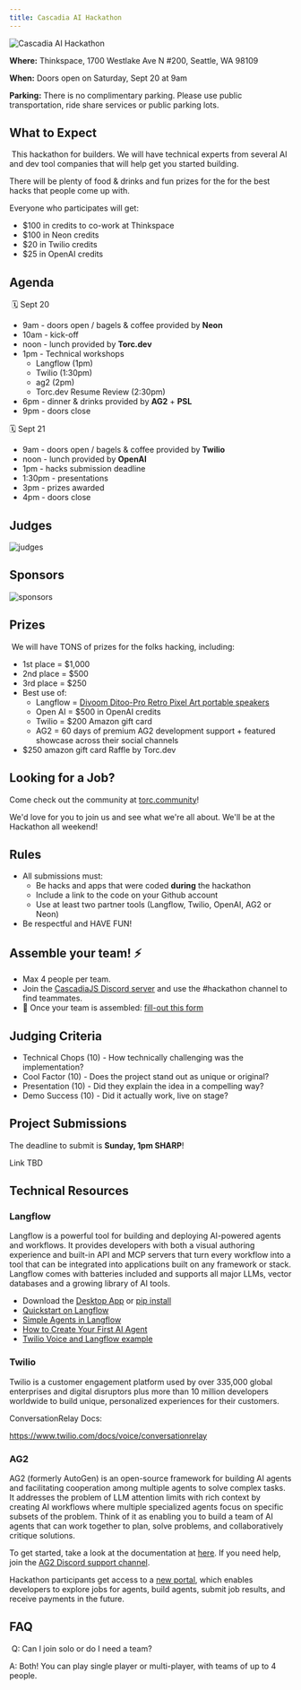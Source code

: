 ```yaml
---
title: Cascadia AI Hackathon
---
```

![Cascadia AI Hackathon](https://images.lumacdn.com/cdn-cgi/image/format=auto,fit=cover,dpr=2,background=white,quality=75,width=400,height=400/event-covers/wn/aea5976a-0170-4e10-bd50-7276725cc8e8.png)

**Where:** Thinkspace, 1700 Westlake Ave N #200, Seattle, WA 98109

**When:** Doors open on Saturday, Sept 20 at 9am

**Parking:** There is no complimentary parking. Please use public transportation, ride share services or public parking lots. 

## ​​What to Expect
​
​This hackathon for builders. We will have technical experts from several AI and dev tool companies that will help get you started building.

​​There will be plenty of food & drinks and fun prizes for the for the best hacks that people come up with.

​Everyone who participates will get:

* ​$100 in credits to co-work at Thinkspace
* $100 in Neon credits
* $20 in Twilio credits
* ​$25 in OpenAI credits

## ​​Agenda
​​
🗓️ Sept 20

* ​​9am - doors open / bagels & coffee provided by **Neon**
* 10am - kick-off
* ​noon - lunch provided by **Torc.dev**
* 1pm - Technical workshops
    * Langflow (1pm)
    * Twilio (1:30pm)
    * ag2 (2pm)
    * Torc.dev Resume Review (2:30pm)
* 6pm - dinner & drinks provided by **AG2** + **PSL**
* 9pm - doors close

​🗓️ Sept 21

* ​9am - doors open / bagels & coffee provided by **Twilio**
* noon - lunch provided by **OpenAI**
* ​1pm - hacks submission deadline
* 1:30pm - presentations
* 3pm - prizes awarded
* 4pm - doors close

## Judges

![judges](https://images.lumacdn.com/editor-images/ku/9cafdb66-e492-4c00-8a9a-2a295ecc2d85.png)

## Sponsors

![sponsors](https://images.lumacdn.com/editor-images/xh/5da6f0e2-7b9b-495b-afdb-9ac02483b0fe.png)

## ​​Prizes
​
We will have TONS of prizes for the folks hacking, including:

* ​1st place = $1,000
* 2nd place = $500
* 3rd place = $250
* Best use of:
    * Langflow = [Divoom Ditoo-Pro Retro Pixel Art portable speakers](https://divoom.com/products/divoom-pro?variant=32038376374390)
    * Open AI = $500 in OpenAI credits
    * Twilio = $200 Amazon gift card
    * AG2 = 60 days of premium AG2 development support + featured showcase across their social channels
* $250 amazon gift card Raffle by Torc.dev

## Looking for a Job?

Come check out the community at [torc.community](https://torc.community)!

We'd love for you to join us and see what we're all about. We'll be at the Hackathon all weekend!

## Rules

* All submissions must:
    * Be hacks and apps that were coded **during** the hackathon
    * Include a link to the code on your Github account
    * Use at least two partner tools (Langflow, Twilio, OpenAI, AG2 or Neon)
* Be respectful and HAVE FUN!

## Assemble your team! ⚡

- Max 4 people per team.
- Join the [CascadiaJS Discord server](https://discord.gg/kkYR86GM29) and use the #hackathon channel to find teammates.
- 🚨 Once your team is assembled: [fill-out this form](https://forms.gle/mL5xrsNqULUuDzuDA)​

## Judging Criteria

* Technical Chops (10) - How technically challenging was the implementation? 
* Cool Factor (10) - Does the project stand out as unique or original?  
* Presentation (10) - Did they explain the idea in a compelling way?
* Demo Success (10) - Did it actually work, live on stage?

## Project Submissions

The deadline to submit is **Sunday, 1pm SHARP**!

Link TBD

## Technical Resources

### Langflow

Langflow is a powerful tool for building and deploying AI-powered agents and workflows. It provides developers with both a visual authoring experience and built-in API and MCP servers that turn every workflow into a tool that can be integrated into applications built on any framework or stack. Langflow comes with batteries included and supports all major LLMs, vector databases and a growing library of AI tools.

- Download the [Desktop App](https://www.langflow.org/desktop) or [pip install](https://docs.langflow.org/get-started-installation)
- [Quickstart on Langflow](https://docs.langflow.org/get-started-quickstart)
- [Simple Agents in Langflow](https://docs.langflow.org/starter-projects-simple-agent)
- [How to Create Your First AI Agent](https://www.datastax.com/blog/create-your-first-ai-agent)
- [Twilio Voice and Langflow example](https://github.com/langflow-ai/langflow-twilio-voice)

### Twilio

Twilio is a customer engagement platform used by over 335,000 global enterprises and digital disruptors plus more than 10 million developers worldwide to build unique, personalized experiences for their customers.

ConversationRelay Docs:

https://www.twilio.com/docs/voice/conversationrelay 

### AG2

AG2 (formerly AutoGen) is an open-source framework for building AI
agents and facilitating cooperation among multiple agents to solve
complex tasks. It addresses the problem of LLM attention limits with
rich context by creating AI workflows where multiple specialized
agents focus on specific subsets of the problem. Think of it as
enabling you to build a team of AI agents that can work together to
plan, solve problems, and collaboratively critique solutions.

To get started, take a look at the documentation at
[here](https://docs.ag2.ai/latest/). If you need help, join the [AG2
Discord support
channel](https://discord.com/channels/1153072414184452236/1157397569375309864).

Hackathon participants get access to a [new
portal](https://next.ag2.ai/), which enables developers to explore
jobs for agents, build agents, submit job results, and receive
payments in the future.

## ​​FAQ
​​
Q: Can I join solo or do I need a team?

​​A: Both! You can play single player or multi-player, with teams of up to 4 people.

